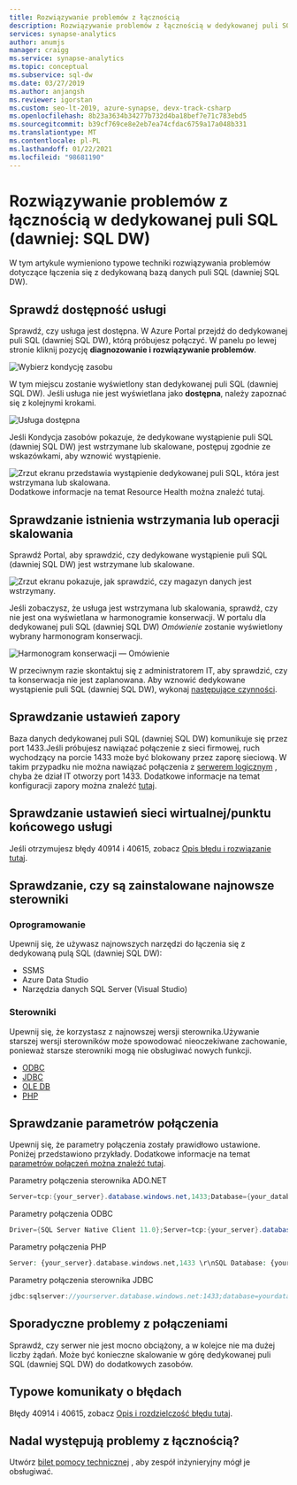 ```yaml
---
title: Rozwiązywanie problemów z łącznością
description: Rozwiązywanie problemów z łącznością w dedykowanej puli SQL (dawniej SQL DW).
services: synapse-analytics
author: anumjs
manager: craigg
ms.service: synapse-analytics
ms.topic: conceptual
ms.subservice: sql-dw
ms.date: 03/27/2019
ms.author: anjangsh
ms.reviewer: igorstan
ms.custom: seo-lt-2019, azure-synapse, devx-track-csharp
ms.openlocfilehash: 8b23a3634b34277b732d4ba18bef7e71c783ebd5
ms.sourcegitcommit: b39cf769ce8e2eb7ea74cfdac6759a17a048b331
ms.translationtype: MT
ms.contentlocale: pl-PL
ms.lasthandoff: 01/22/2021
ms.locfileid: "98681190"
---
```

# <a name="troubleshooting-connectivity-issues-in-dedicated-sql-pool-formerly-sql-dw"></a>Rozwiązywanie problemów z łącznością w dedykowanej puli SQL (dawniej: SQL DW)

W tym artykule wymieniono typowe techniki rozwiązywania problemów dotyczące łączenia się z dedykowaną bazą danych puli SQL (dawniej SQL DW).

## <a name="check-service-availability"></a>Sprawdź dostępność usługi

Sprawdź, czy usługa jest dostępna. W Azure Portal przejdź do dedykowanej puli SQL (dawniej SQL DW), którą próbujesz połączyć. W panelu po lewej stronie kliknij pozycję **diagnozowanie i rozwiązywanie problemów**.

![Wybierz kondycję zasobu](./media/sql-data-warehouse-troubleshoot-connectivity/diagnostics-link.png)

W tym miejscu zostanie wyświetlony stan dedykowanej puli SQL (dawniej SQL DW). Jeśli usługa nie jest wyświetlana jako **dostępna**, należy zapoznać się z kolejnymi krokami.

![Usługa dostępna](./media/sql-data-warehouse-troubleshoot-connectivity/resource-health.png)

Jeśli Kondycja zasobów pokazuje, że dedykowane wystąpienie puli SQL (dawniej SQL DW) jest wstrzymane lub skalowane, postępuj zgodnie ze wskazówkami, aby wznowić wystąpienie.

![Zrzut ekranu przedstawia wystąpienie dedykowanej puli SQL, która jest wstrzymana lub skalowana.](./media/sql-data-warehouse-troubleshoot-connectivity/resource-health-pausing.png)
Dodatkowe informacje na temat Resource Health można znaleźć tutaj.

## <a name="check-for-paused-or-scaling-operation"></a>Sprawdzanie istnienia wstrzymania lub operacji skalowania

Sprawdź Portal, aby sprawdzić, czy dedykowane wystąpienie puli SQL (dawniej SQL DW) jest wstrzymane lub skalowane.

![Zrzut ekranu pokazuje, jak sprawdzić, czy magazyn danych jest wstrzymany.](./media/sql-data-warehouse-troubleshoot-connectivity/overview-paused.png)

Jeśli zobaczysz, że usługa jest wstrzymana lub skalowania, sprawdź, czy nie jest ona wyświetlana w harmonogramie konserwacji. W portalu dla dedykowanej puli SQL (dawniej SQL DW) *Omówienie* zostanie wyświetlony wybrany harmonogram konserwacji.

![Harmonogram konserwacji — Omówienie](./media/sql-data-warehouse-troubleshoot-connectivity/overview-maintance-schedule.png)

W przeciwnym razie skontaktuj się z administratorem IT, aby sprawdzić, czy ta konserwacja nie jest zaplanowana. Aby wznowić dedykowane wystąpienie puli SQL (dawniej SQL DW), wykonaj [następujące czynności](pause-and-resume-compute-portal.md).

## <a name="check-your-firewall-settings"></a>Sprawdzanie ustawień zapory

Baza danych dedykowanej puli SQL (dawniej SQL DW) komunikuje się przez port 1433.Jeśli próbujesz nawiązać połączenie z sieci firmowej, ruch wychodzący na porcie 1433 może być blokowany przez zaporę sieciową. W takim przypadku nie można nawiązać połączenia z [serwerem logicznym](../../azure-sql/database/logical-servers.md) , chyba że dział IT otworzy port 1433. Dodatkowe informacje na temat konfiguracji zapory można znaleźć [tutaj](../../azure-sql/database/firewall-configure.md?toc=/azure/synapse-analytics/sql-data-warehouse/toc.json&bc=/azure/synapse-analytics/sql-data-warehouse/breadcrumb/toc.json#create-and-manage-ip-firewall-rules).

## <a name="check-your-vnetservice-endpoint-settings"></a>Sprawdzanie ustawień sieci wirtualnej/punktu końcowego usługi

Jeśli otrzymujesz błędy 40914 i 40615, zobacz [Opis błędu i rozwiązanie tutaj](../../azure-sql/database/vnet-service-endpoint-rule-overview.md?toc=/azure/synapse-analytics/sql-data-warehouse/toc.json&bc=/azure/synapse-analytics/sql-data-warehouse/breadcrumb/toc.json#errors-40914-and-40615).

## <a name="check-for-the-latest-drivers"></a>Sprawdzanie, czy są zainstalowane najnowsze sterowniki

### <a name="software"></a>Oprogramowanie

Upewnij się, że używasz najnowszych narzędzi do łączenia się z dedykowaną pulą SQL (dawniej SQL DW):

- SSMS
- Azure Data Studio
- Narzędzia danych SQL Server (Visual Studio)

### <a name="drivers"></a>Sterowniki

Upewnij się, że korzystasz z najnowszej wersji sterownika.Używanie starszej wersji sterowników może spowodować nieoczekiwane zachowanie, ponieważ starsze sterowniki mogą nie obsługiwać nowych funkcji.

- [ODBC](/sql/connect/odbc/download-odbc-driver-for-sql-server?toc=/azure/synapse-analytics/sql-data-warehouse/toc.json&bc=/azure/synapse-analytics/sql-data-warehouse/breadcrumb/toc.json&view=azure-sqldw-latest&preserve-view=true)
- [JDBC](/sql/connect/jdbc/download-microsoft-jdbc-driver-for-sql-server?toc=/azure/synapse-analytics/sql-data-warehouse/toc.json&bc=/azure/synapse-analytics/sql-data-warehouse/breadcrumb/toc.json&view=azure-sqldw-latest&preserve-view=true)
- [OLE DB](/sql/connect/oledb/download-oledb-driver-for-sql-server?toc=/azure/synapse-analytics/sql-data-warehouse/toc.json&bc=/azure/synapse-analytics/sql-data-warehouse/breadcrumb/toc.json&view=azure-sqldw-latest&preserve-view=true)
- [PHP](/sql/connect/php/download-drivers-php-sql-server?toc=/azure/synapse-analytics/sql-data-warehouse/toc.json&bc=/azure/synapse-analytics/sql-data-warehouse/breadcrumb/toc.json&view=azure-sqldw-latest&preserve-view=true)

## <a name="check-your-connection-string"></a>Sprawdzanie parametrów połączenia

Upewnij się, że parametry połączenia zostały prawidłowo ustawione.  Poniżej przedstawiono przykłady.  Dodatkowe informacje na temat [parametrów połączeń można znaleźć tutaj](sql-data-warehouse-connection-strings.md).

Parametry połączenia sterownika ADO.NET

```csharp
Server=tcp:{your_server}.database.windows.net,1433;Database={your_database};User ID={your_user_name};Password={your_password_here};Encrypt=True;TrustServerCertificate=False;Connection Timeout=30;
```

Parametry połączenia ODBC

```csharp
Driver={SQL Server Native Client 11.0};Server=tcp:{your_server}.database.windows.net,1433;Database={your_database};Uid={your_user_name};Pwd={your_password_here};Encrypt=yes;TrustServerCertificate=no;Connection Timeout=30;
```

Parametry połączenia PHP

```PHP
Server: {your_server}.database.windows.net,1433 \r\nSQL Database: {your_database}\r\nUser Name: {your_user_name}\r\n\r\nPHP Data Objects(PDO) Sample Code:\r\n\r\ntry {\r\n   $conn = new PDO ( \"sqlsrv:server = tcp:{your_server}.database.windows.net,1433; Database = {your_database}\", \"{your_user_name}\", \"{your_password_here}\");\r\n    $conn->setAttribute( PDO::ATTR_ERRMODE, PDO::ERRMODE_EXCEPTION );\r\n}\r\ncatch ( PDOException $e ) {\r\n   print( \"Error connecting to SQL Server.\" );\r\n   die(print_r($e));\r\n}\r\n\rSQL Server Extension Sample Code:\r\n\r\n$connectionInfo = array(\"UID\" => \"{your_user_name}\", \"pwd\" => \"{your_password_here}\", \"Database\" => \"{your_database}\", \"LoginTimeout\" => 30, \"Encrypt\" => 1, \"TrustServerCertificate\" => 0);\r\n$serverName = \"tcp:{your_server}.database.windows.net,1433\";\r\n$conn = sqlsrv_connect($serverName, $connectionInfo);
```

Parametry połączenia sterownika JDBC

```Java
jdbc:sqlserver://yourserver.database.windows.net:1433;database=yourdatabase;user={your_user_name};password={your_password_here};encrypt=true;trustServerCertificate=false;hostNameInCertificate=*.database.windows.net;loginTimeout=30;
```

## <a name="intermittent-connection-issues"></a>Sporadyczne problemy z połączeniami

Sprawdź, czy serwer nie jest mocno obciążony, a w kolejce nie ma dużej liczby żądań. Może być konieczne skalowanie w górę dedykowanej puli SQL (dawniej SQL DW) do dodatkowych zasobów.

## <a name="common-error-messages"></a>Typowe komunikaty o błędach

Błędy 40914 i 40615, zobacz [Opis i rozdzielczość błędu tutaj](../../azure-sql/database/vnet-service-endpoint-rule-overview.md?toc=/azure/synapse-analytics/sql-data-warehouse/toc.json&bc=/azure/synapse-analytics/sql-data-warehouse/breadcrumb/toc.json#errors-40914-and-40615).

## <a name="still-having-connectivity-issues"></a>Nadal występują problemy z łącznością?

Utwórz [bilet pomocy technicznej](sql-data-warehouse-get-started-create-support-ticket.md) , aby zespół inżynieryjny mógł je obsługiwać.
